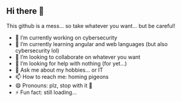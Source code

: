 ## Hi there 👋

This github is a mess... so take whatever you want... but be careful! 

- 🔭 I’m currently working on cybersecurity
- 🌱 I’m currently learning angular and web languages (but also cybersecurity lol)
- 👯 I’m looking to collaborate on whatever you want
- 🤔 I’m looking for help with nothing (for yet...)
- 💬 Ask me about my hobbies... or IT
- 📫 How to reach me: homing pigeons
- 😄 Pronouns: plz, stop with it 🤯
- ⚡ Fun fact: still loading...

<!--
**polo74/polo74** is a ✨ _special_ ✨ repository because its `README.md` (this file) appears on your GitHub profile.

Here are some ideas to get you started:

- 🔭 I’m currently working on ...
- 🌱 I’m currently learning ...
- 👯 I’m looking to collaborate on ...
- 🤔 I’m looking for help with ...
- 💬 Ask me about ...
- 📫 How to reach me: ...
- 😄 Pronouns: ...
- ⚡ Fun fact: ...
-->
